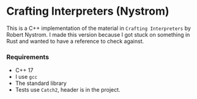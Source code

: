# Crafting Interpreters (Nystrom)

This is a C++ implementation of the material in `Crafting Interpreters` by Robert 
Nystrom. I made this version because I got stuck on something in Rust and wanted to
have a reference to check against.

### Requirements 
- C++ 17
- I use `gcc`
- The standard library
- Tests use `Catch2`, header is in the project.
